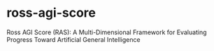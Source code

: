# ross-agi-score
Ross AGI Score (RAS): A Multi-Dimensional Framework for Evaluating Progress Toward Artificial General Intelligence
